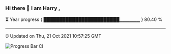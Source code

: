### Hi there 👋 I am Harry , 

⏳ Year progress { ████████████████████████▁▁▁▁▁▁ } 80.40 %

---

⏰ Updated on Thu, 21 Oct 2021 10:57:25 GMT

![Progress Bar CI](https://github.com/duykhang68/duykhang68/workflows/Progress%20Bar%20CI/badge.svg)
